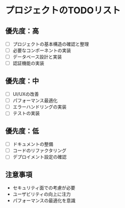 # プロジェクトのTODOリスト

## 優先度：高
- [ ] プロジェクトの基本構造の確認と整理
- [ ] 必要なコンポーネントの実装
- [ ] データベース設計と実装
- [ ] 認証機能の実装

## 優先度：中
- [ ] UI/UXの改善
- [ ] パフォーマンス最適化
- [ ] エラーハンドリングの実装
- [ ] テストの実装

## 優先度：低
- [ ] ドキュメントの整備
- [ ] コードのリファクタリング
- [ ] デプロイメント設定の確認

## 注意事項
- セキュリティ面での考慮が必要
- ユーザビリティの向上に注力
- パフォーマンスの最適化を意識
